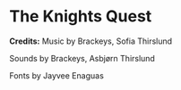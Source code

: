 # The Knights Quest

**Credits:**
Music by Brackeys, Sofia Thirslund

Sounds by Brackeys, Asbjørn Thirslund

Fonts by Jayvee Enaguas
